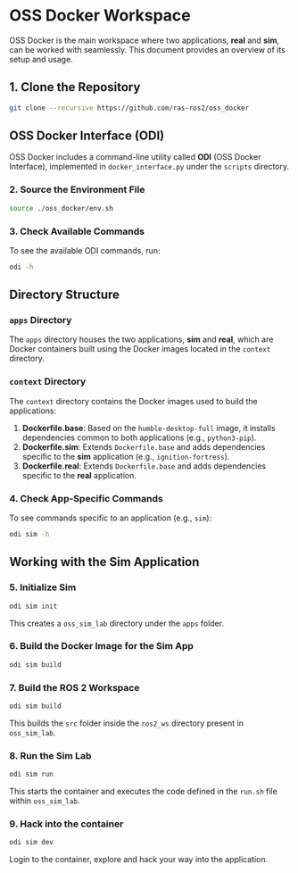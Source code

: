 # OSS Docker Workspace

OSS Docker is the main workspace where two applications, **real** and **sim**, can be worked with seamlessly. This document provides an overview of its setup and usage.

## 1. Clone the Repository
```bash
git clone --recursive https://github.com/ras-ros2/oss_docker
```

## OSS Docker Interface (ODI)
OSS Docker includes a command-line utility called **ODI** (OSS Docker Interface), implemented in `docker_interface.py` under the `scripts` directory.

### 2. Source the Environment File
```bash
source ./oss_docker/env.sh
```

### 3. Check Available Commands
To see the available ODI commands, run:
```bash
odi -h
```

## Directory Structure
### `apps` Directory
The `apps` directory houses the two applications, **sim** and **real**, which are Docker containers built using the Docker images located in the `context` directory.

### `context` Directory
The `context` directory contains the Docker images used to build the applications:
1. **Dockerfile.base**: Based on the `humble-desktop-full` image, it installs dependencies common to both applications (e.g., `python3-pip`).
2. **Dockerfile.sim**: Extends `Dockerfile.base` and adds dependencies specific to the **sim** application (e.g., `ignition-fortress`).
3. **Dockerfile.real**: Extends `Dockerfile.base` and adds dependencies specific to the **real** application.

### 4. Check App-Specific Commands
To see commands specific to an application (e.g., `sim`):
```bash
odi sim -h
```

## Working with the Sim Application
### 5. Initialize Sim
```bash
odi sim init
```
This creates a `oss_sim_lab` directory under the `apps` folder.

### 6. Build the Docker Image for the Sim App
```bash
odi sim build
```

### 7. Build the ROS 2 Workspace
```bash
odi sim build
```
This builds the `src` folder inside the `ros2_ws` directory present in `oss_sim_lab`.

### 8. Run the Sim Lab
```bash
odi sim run
```
This starts the container and executes the code defined in the `run.sh` file within `oss_sim_lab`.

### 9. Hack into the container
```bash
odi sim dev
```
Login to the container, explore and hack your way into the application.
